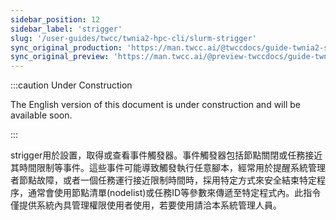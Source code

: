 ```yaml
---
sidebar_position: 12
sidebar_label: 'strigger'
slug: '/user-guides/twcc/twnia2-hpc-cli/slurm-strigger'
sync_original_production: 'https://man.twcc.ai/@twccdocs/guide-twnia2-strigger-zh' 
sync_original_preview: 'https://man.twcc.ai/@preview-twccdocs/guide-twnia2-strigger-zh'
---
```


:::caution Under Construction

The English version of this document is under construction and will be available soon.

:::
    
strigger用於設置，取得或查看事件觸發器。事件觸發器包括節點關閉或任務接近其時間限制等事件。這些事件可能導致觸發執行任意腳本，經常用於提醒系統管理者節點故障，或者一個任務運行接近限制時間時，採用特定方式來安全結束特定程序，通常會使用節點清單(nodelist)或任務ID等參數來傳遞至特定程式內。此指令僅提供系統內具管理權限使用者使用，若要使用請洽本系統管理人員。
